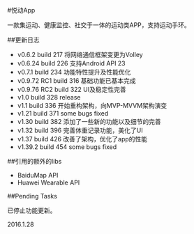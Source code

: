 #悦动App

一款集运动、健康监控、社交于一体的运动类APP，支持运动手环。

##更新日志

- v0.6.2 build 217 将网络通信框架变更为Volley
- v0.6.24 build 226 支持Android API 23
- v0.7.1 build 234 功能特性提升及性能优化
- v0.9.72 RC1 build 316 基础功能已基本完成
- v0.9.76 RC2 build 322 UI及稳定性完善
- v1.0 build 328 release
- v1.1 build 336 开始重构架构，向MVP-MVVM架构演变
- v1.21 build 371 some bugs fixed
- v1.30 build 382 添加了一些新的功能以及细节的完善
- v1.32 build 396 完善体重记录功能，美化了UI
- v1.37 build 426 改善了架构，优化了app的性能
- v1.39.2 build 454 some bugs fixed

##引用的额外的libs

- BaiduMap API
- Huawei Wearable API

##Pending Tasks

已停止功能更新。

2016.1.28

